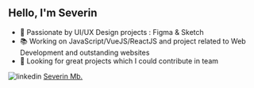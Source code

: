 ## Hello, I'm Severin
- 🎨 Passionate by UI/UX Design projects : Figma & Sketch
- 📚 Working on JavaScript/VueJS/ReactJS and project related to Web Development and outstanding websites
- 🚀 Looking for great projects which I could contribute in team

![linkedin](https://user-images.githubusercontent.com/47704495/231716848-a62bbb3e-63c6-4b48-8e77-2a259271a055.png)
[Severin Mb.](https://www.linkedin.com/in/severinmboukou/)

